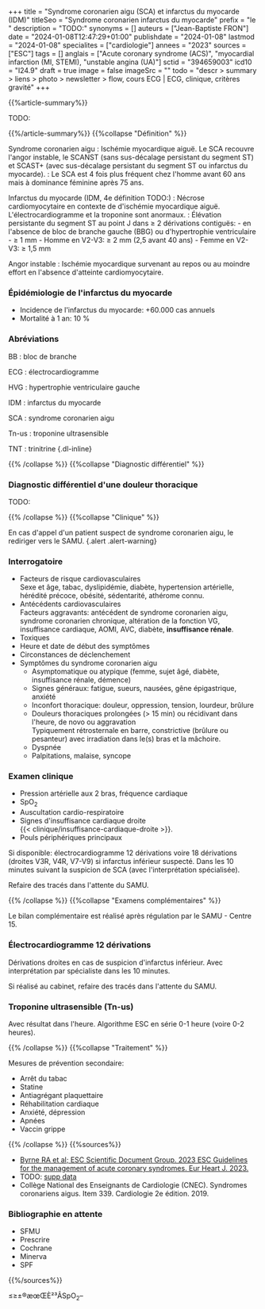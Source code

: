 +++
title = "Syndrome coronarien aigu (SCA) et infarctus du myocarde (IDM)"
titleSeo = "Syndrome coronarien infarctus du myocarde"
prefix = "le "
description = "TODO:"
synonyms = []
auteurs = ["Jean-Baptiste FRON"]
date = "2024-01-08T12:47:29+01:00"
publishdate = "2024-01-08"
lastmod = "2024-01-08"
specialites = ["cardiologie"]
annees = "2023"
sources = ["ESC"]
tags = []
anglais = ["Acute coronary syndrome (ACS)", "myocardial infarction (MI, STEMI), "unstable angina (UA)"]
sctid = "394659003"
icd10 = "I24.9"
draft = true
image = false
imageSrc = ""
todo = "descr > summary > liens > photo > newsletter > flow, cours ECG | ECG, clinique, critères gravité"
+++

{{%article-summary%}}

TODO:

{{%/article-summary%}}
{{%collapse "Définition" %}}

Syndrome coronarien aigu
: Ischémie myocardique aiguë. Le SCA recouvre l'angor instable, le SCANST (sans sus-décalage persistant du segment ST) et SCAST+ (avec sus-décalage persistant du segment ST ou infarctus du myocarde).
: Le SCA est 4 fois plus fréquent chez l'homme avant 60 ans mais à dominance féminine après 75 ans.

Infarctus du myocarde (IDM, 4e définition TODO:)
: Nécrose cardiomyocytaire en contexte de d'ischémie myocardique aiguë. L'électrocardiogramme et la troponine sont anormaux.
: Élévation persistante du segment ST au point J dans ≥ 2 dérivations contiguës:
    - en l'absence de bloc de branche gauche (BBG) ou d'hypertrophie ventriculaire
    - ≥ 1 mm
    - Homme en V2-V3: ≥ 2 mm (2,5 avant 40 ans)
    - Femme en V2-V3: ≥ 1,5 mm

Angor instable
: Ischémie myocardique survenant au repos ou au moindre effort en l'absence d'atteinte cardiomyocytaire.

### Épidémiologie de l'infarctus du myocarde

- Incidence de l'infarctus du myocarde: +60.000 cas annuels
- Mortalité à 1 an: 10 %

### Abréviations

BB
: bloc de branche

ECG
: électrocardiogramme

HVG
: hypertrophie ventriculaire gauche

IDM
: infarctus du myocarde

SCA
: syndrome coronarien aigu

Tn-us
: troponine ultrasensible

TNT
: trinitrine
{.dl-inline}

{{% /collapse %}}
{{%collapse "Diagnostic différentiel" %}}

### Diagnostic différentiel d'une douleur thoracique

TODO:

{{% /collapse %}}
{{%collapse "Clinique" %}}

En cas d'appel d'un patient suspect de syndrome coronarien aigu, le rediriger vers le SAMU.
{.alert .alert-warning}

### Interrogatoire

- Facteurs de risque cardiovasculaires  
  Sexe et âge, tabac, dyslipidémie, diabète, hypertension artérielle, hérédité précoce, obésité, sédentarité, athérome connu.
- Antécédents cardiovasculaires  
  Facteurs aggravants: antécédent de syndrome coronarien aigu, syndrome coronarien chronique, altération de la fonction VG, insuffisance cardiaque, AOMI, AVC, diabète, **insuffisance rénale**.
- Toxiques
- Heure et date de début des symptômes
- Circonstances de déclenchement
- Symptômes du syndrome coronarien aigu
  - Asymptomatique ou atypique (femme, sujet âgé, diabète, insuffisance rénale, démence)
  - Signes généraux: fatigue, sueurs, nausées, gêne épigastrique, anxiété
  - Inconfort thoracique: douleur, oppression, tension, lourdeur, brûlure
  - Douleurs thoraciques prolongées (> 15 min) ou récidivant dans l'heure, de novo ou aggravation  
    Typiquement rétrosternale en barre, constrictive (brûlure ou pesanteur) avec irradiation dans le(s) bras et la mâchoire.
  - Dyspnée
  - Palpitations, malaise, syncope

### Examen clinique

- Pression artérielle aux 2 bras, fréquence cardiaque
- SpO<sub>2</sub>
- Auscultation cardio-respiratoire
- Signes d'insuffisance cardiaque droite  
  {{< clinique/insuffisance-cardiaque-droite >}}.
- Pouls périphériques principaux

Si disponible: électrocardiogramme 12 dérivations voire 18 dérivations (droites V3R, V4R, V7-V9) si infarctus inférieur suspecté. Dans les 10 minutes suivant la suspicion de SCA (avec l'interprétation spécialisée).

Refaire des tracés dans l'attente du SAMU.

{{% /collapse %}}
{{%collapse "Examens complémentaires" %}}

Le bilan complémentaire est réalisé après régulation par le SAMU - Centre 15.

### Électrocardiogramme 12 dérivations

Dérivations droites en cas de suspicion d'infarctus inférieur.
Avec interprétation par spécialiste dans les 10 minutes.

Si réalisé au cabinet, refaire des tracés dans l'attente du SAMU.

### Troponine ultrasensible (Tn-us)

Avec résultat dans l'heure. Algorithme ESC en série 0-1 heure (voire 0-2 heures).

{{% /collapse %}}
{{%collapse "Traitement" %}}

Mesures de prévention secondaire:

- Arrêt du tabac
- Statine
- Antiagrégant plaquettaire
- Réhabilitation cardiaque
- Anxiété, dépression
- Apnées
- Vaccin grippe

{{% /collapse %}}
{{%sources%}}

- [Byrne RA et al; ESC Scientific Document Group. 2023 ESC Guidelines for the management of acute coronary syndromes. Eur Heart J. 2023.](https://academic.oup.com/eurheartj/article/44/38/3720/7243210)
- TODO: [supp data](https://oup.silverchair-cdn.com/oup/backfile/Content_public/Journal/eurheartj/44/38/10.1093_eurheartj_ehad191/1/ehad191_supplementary_data.pdf?Expires=1707733826&Signature=scYEJXc-hkzOZB6Zo5tN9xaES0rdxFJ4SwrPYe8wI612YgDh8uyzIoFP~LllvVbGiJ1~TNGplatGXQWsd6~YVgXmZKTRhc4CREudX-UDpiSV2d-f9JS1bOthzJSsue1yE58tTSSmZGu6EcmODdVMNXQL7oJfrNgO4brWuI3vcayNznEIEO~DjFSs33LSc0yyuNxKQ1BivzB0LWNflX8COexXgZvSgRB9Jcx3-ZlzrI0v~zDBuhtlKcx~uvLXAHX7xcGAJmlQJMbNEw5TlGas110nmIPQ187UsfSriN-rfKPpZZPfHAj7YsrH-esINxIJKvkVakGAQmsRhYpBNZ3E9Q__&Key-Pair-Id=APKAIE5G5CRDK6RD3PGA)
- Collège National des Enseignants de Cardiologie (CNEC). Syndromes coronariens aigus. Item 339. Cardiologie 2e édition. 2019.

### Bibliographie en attente

- SFMU
- Prescrire
- Cochrane
- Minerva
- SPF

{{%/sources%}}

≤≥±®æœŒÈ²³ÂSpO<sub>2</sub>–
